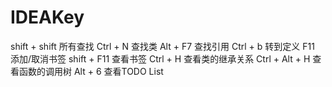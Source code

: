 IDEAKey
=======

shift + shift    所有查找
Ctrl + N         查找类
Alt + F7         查找引用
Ctrl + b         转到定义
F11              添加/取消书签
shift + F11      查看书签
Ctrl + H         查看类的继承关系
Ctrl + Alt + H   查看函数的调用树 
Alt + 6          查看TODO List

